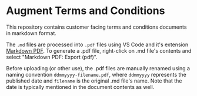 # Augment Terms and Conditions

This repository contains customer facing terms and conditions documents in markdown format.

The `.md` files are processed into `.pdf` files using VS Code and it's extension [Markdown PDF](https://marketplace.visualstudio.com/items?itemName=yzane.markdown-pdf). To generate a .pdf file, right-click on .md file's contents and select "Markdown PDF: Export (pdf)".

Before uploading (or other use), the .pdf files are manually renamed using a naming convention `ddmmyyyy-filename.pdf`, where `ddmmyyyy` represents the published date and `filename` is the original .md file's name. Note that the date is typically mentioned in the document contents as well.
